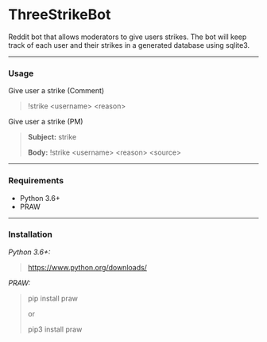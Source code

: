 # ThreeStrikeBot

Reddit bot that allows moderators to give users strikes. The bot will keep track of each user and their strikes in a generated database using sqlite3.

***

### Usage

Give user a strike (Comment)

>!strike \<username> \<reason>

Give user a strike (PM)

>**Subject:** strike
>
>**Body:** !strike \<username> \<reason> \<source>

***

### Requirements
* Python 3.6+
* PRAW

***
### Installation
*Python 3.6+:*
>https://www.python.org/downloads/


*PRAW:*

> pip install praw
>
>or
>
>pip3 install praw




